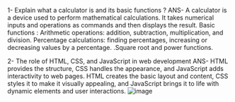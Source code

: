 1- Explain what a calculator is and its basic functions ?
ANS- A calculator is a device used to perform mathematical calculations. It takes numerical inputs and operations as commands and then displays the result.
Basic functions :
Arithmetic operations: addition, subtraction, multiplication, and division.
Percentage calculations: finding percentages, increasing or decreasing values by a percentage.
.Square root and power functions.
 
2- The role of HTML, CSS, and JavaScript in web development
ANS- HTML provides the structure, CSS handles the appearance, and JavaScript adds interactivity to web pages. HTML creates the basic layout and content, CSS styles it to make it visually appealing, and JavaScript brings it to life with dynamic elements and user interactions.
![image](https://github.com/user-attachments/assets/a924a252-2165-4f32-bac1-34b96913fc80)
